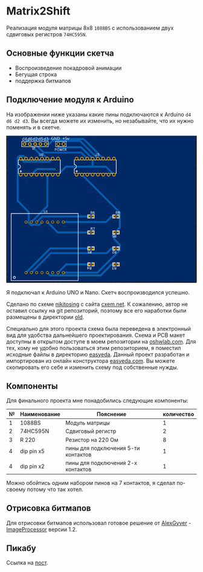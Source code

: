 # Matrix2Shift

Реализация модуля матрицы 8x8 `1088BS` с использованием двух сдвиговых регистров `74HC595N`.

## Основные функции скетча

* Воспроизведение покадровой анимации
* Бегущая строка
* поддержка битмапов

## Подключение модуля к Arduino

На изображении ниже указаны какие пины подключаются к Arduino `d4 d6 d2 d3`. Вы всегда можете их изменить, но незабывайте, что их нужно поменять и в скетче.


![alt-текст](/PCB.PNG "Вид платы с маркировкой пинов")

Я подключал к Arduino UNO и Nano. Скетч воспроизводился успешно.

Сделано по схеме [nikitosing](https://cxem.net/profile/13865) с сайта [cxem.net](https://cxem.net/arduino/arduino225.php). К сожалению, автор не оставил ссылку на git репозиторий, поэтому все его наработки были размещены в директории [old](/old/).

Специально для этого проекта схема была переведена в электронный вид для удобства дальнейшего проектирования. Схема и PCB макет доступны в открытом доступе в моем репозитории на [oshwlab.com](https://oshwlab.com/donkovs/matrixboard#P1). Для тех, кому не удобно пользоваться этим репозиторием, я поместил исходные файлы в директорию [easyeda](/easyeda/). Данный проект разработан и импортирован из онлайн конструктора [easyeda.com](https://easyeda.com/editor). Вы можете скопировать его себе и изменить схему под собственные нужды.

## Компоненты
Для финального проекта мне понадобились следующие компоненты:

|№  | Наименование | Пояснение                            | количество |
|---|--------------|--------------------------------------|------------|
|1  |  1088BS      | Модуль матрицы                       |      1     |
|2  |  74HC595N    | Сдвиговый регистр                    |      2     |
|3  |  R 220       | Резистор на 220 Ом                   |      8     |
|4  |  dip pin x5  | пины для подключения 5-ти контактов  |      1     |
|4  |  dip pin x2  | пины для подключения 2-х контактов   |      1     |

Можно обойтись одним набором пинов на 7 контактов, я сделал по-своему потому что так хотел.

## Отрисовка битмапов
Для отрисовки битмапов использовал готовое решение от [AlexGyver](https://github.com/AlexGyver) - [ImageProcessor](https://github.com/AlexGyver/imageProcessor) версии 1.2.

## Пикабу
Ссылка на [пост](https://pikabu.ru/story/uluchshaem_matritsu_8x8_dlya_arduino_pri_pomoshchi_sdvigovyikh_registrov_7974691).
